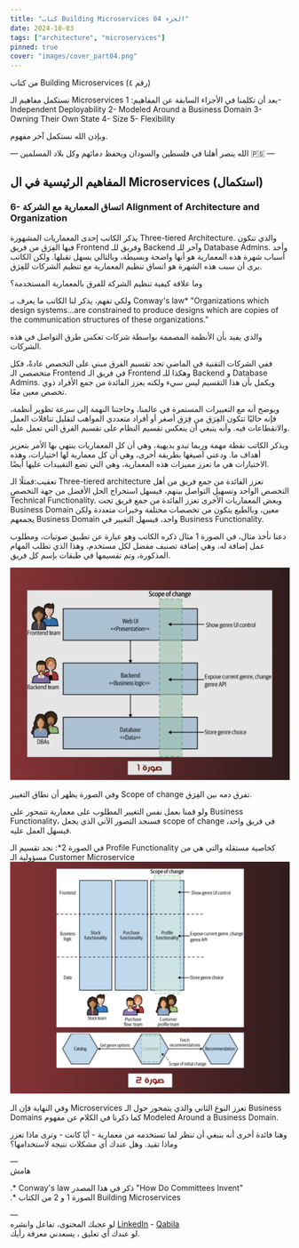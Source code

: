 ```yaml
---
title: "كتاب Building Microservices الجزء 04"
date: 2024-10-03
tags: ["architecture", "microservices"]
pinned: true
cover: "images/cover_part04.png"
---
```


من كتاب Building Microservices (رقم ٤)

نستكمل مفاهيم الـ Microservices بعد أن تكلمنا في الأجزاء السابقة عن المفاهيم:
1- Independent Deployability
2- Modeled Around a Business Domain
3- Owning Their Own State
4- Size
5- Flexibility

وبإذن الله نستكمل آخر مفهوم.

— الله ينصر أهلنا في فلسطين والسودان ويحفظ دمائهم وكل بلاد المسلمين 🇵🇸 —

## المفاهيم الرئيسية في ال Microservices (استكمال)

### 6- اتساق المعمارية مع الشركة Alignment of Architecture and Organization

يذكر الكاتب إحدى المعماريات المشهورة Three-tiered Architecture. والذي تتكون فيها الفِرَق من فريق Frontend وفريق للـ Backend وآخر للـ Database Admins.
وأحد أسباب شهرة هذه المعمارية هو أنها واضحة وبسيطة، وبالتالي يسهل تقبلها. ولكن الكاتب يرى أن سبب هذه الشهرة هو اتساق تنظيم المعمارية مع تنظيم الشركات للفِرَق.

وما علاقة كيفية تنظيم الشركة للفرق بالمعمارية المستخدمة؟

ولكي تفهم، يذكر لنا الكاتب ما يعرف بـ Conway's law*
"Organizations which design systems...are constrained to produce designs which are
copies of the communication structures of these organizations."

والذي يفيد بأن الأنظمة المصممة بواسطة شركات تعكس طرق التواصل في هذه الشركات.

ففي الشركات التقنية في الماضي تجد تقسيم الفرق مبني على التخصص عادةً، فكل متخصصي الـ Frontend في فريق الـ Frontend وهكذا للـ Backend و Database Admins. ويكمل بأن هذا التقسيم ليس سيء ولكنه يعزز الفائدة من جمع الأفراد ذوي تخصص معين معًا.

ويوضح أنه مع التغييرات المستمرة في عالمنا، وحاجتنا النهمة إلى سرعة تطوير أنظمة، فإنه حاليًا تتكون الفِرَق من فِرَق أصغر أو أفراد متعددي المواهب لتقليل تناقلات العمل والانقطاعات فيه. وأنه ينبغي أن ينعكس تقسيم النظام على تقسيم الفرق التي تعمل عليه.

ويذكر الكاتب نقطة مهمة وربما تبدو بديهية، وهي أن كل المعماريات ينتهي بها الأمر بتعزيز أهداف ما.
ودعني أصيغها بطريقة أخرى، وهي أن كل معمارية لها اختيارات، وهذه الاختيارات هي ما تعزز مميزات هذه المعمارية، وهي التي تضع التقييدات عليها أيضًا.

تعقيب:فمثلًا الـ Three-tiered architecture تعزز الفائدة من جمع فريق من أهل التخصص الواحد وتسهيل التواصل بينهم، فيسهل استخراج الحل الأفضل من جهة التخصص Technical Functionality.
وبعض المعماريات الأخرى تعزز الفائدة من جمع فريق تحت Business Domain معين، وبالطبع يتكون من تخصصات مختلفة وخبرات متعددة ولكن يجمعهم Business Domain واحد، فيسهل التغيير في Business Functionality.

دعنا نأخذ مثال، في الصورة 1 مثال ذكره الكاتب وهو عبارة عن تطبيق صوتيات، ومطلوب عمل إضافة له، وهي إضافة تصنيف مفضل لكل مستخدم، وهذا الذي تطلب المهام المذكورة، وتم تقسيمها في طبقات بإسم كل فريق.

![image 1](../images/building_microservice_04_1.png)

وفي الصورة يظهر أن نطاق التغيير Scope of change تفرق دمه بين الفِرَق.

ولو قمنا بعمل نفس التغيير المطلوب على معمارية تتمحور على Business Functionality، فسنجد التصور الآتي الذي يجعل scope of change في فريق واحد، فيسهل العمل عليه.

في الصورة 2*: نجد تقسيم الـ Profile Functionality كخاصية مستقلة والتي هي من مسؤولية الـ Customer Microservice
![image 2](../images/building_microservice_04_2.png)

وفي النهاية فإن الـ Microservices تعزز النوع الثاني والذي يتمحور حول الـ Business Domains كما ذكرنا في الكلام عن مفهوم Modeled Around a Business Domain.

وهنا فائدة أخرى أنه ينبغي أن تنظر لما تستخدمه من معمارية - أيًا كانت - وترى ماذا تعزز وماذا تقيد. وهل عندك أي مشكلات نتيجة لاستخدامها؟

—   
هامش

.* Conway's law ذكر في هذا المصدر "How Do Committees Invent"    
.* الصورة 1 و 2  من الكتاب Building Microservices

—   
لو عجبك المحتوى، تفاعل وانشره 
[LinkedIn](https://www.linkedin.com/feed/update/urn:li:activity:7247502545449844736) - 
[Qabila](https://qabilah.com/posts/dQEDIfqT5ws)     
لو عندك أي تعليق ، يسعدني معرفة رأيك.   
